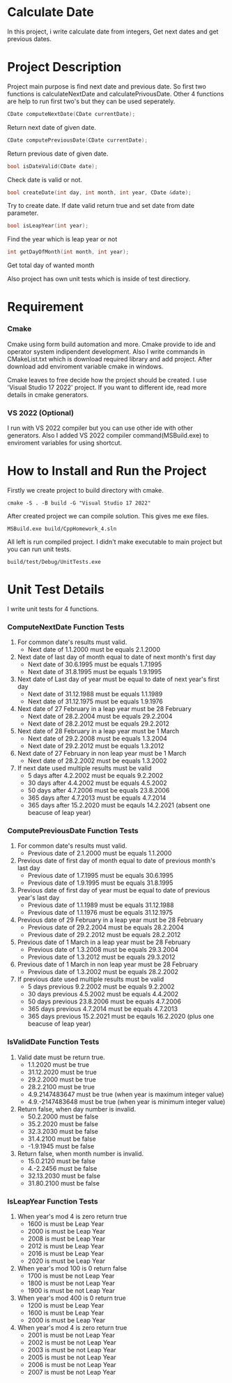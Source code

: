 # Calculate Date

In this project, i write calculate date from integers, Get next dates and get previous dates. 

# Project Description

Project main purpose is find next date and previous date. So first two functions is calculateNextDate and calculatePrivousDate. Other 4 functions are help to run first two's but they can be used seperately. 

```cpp
CDate computeNextDate(CDate currentDate);
```
Return next date of given date.

```cpp
CDate computePreviousDate(CDate currentDate);
```
Return previous date of given date.

```cpp
bool isDateValid(CDate date);
```
Check date is valid or not.

```cpp
bool createDate(int day, int month, int year, CDate &date);
```
Try to create date. If date valid return true and set date from date parameter.

```cpp
bool isLeapYear(int year);
```
Find the year which is leap year or not

```cpp
int getDayOfMonth(int month, int year);
```
Get total day of wanted month

Also project has own unit tests which is inside of test directiory.

# Requirement

### Cmake 

Cmake using form build automation and more. Cmake provide to ide and operator system indipendent development. Also I write commands in CMakeList.txt which is download required library and add project. After download add enviroment variable cmake in windows.

Cmake leaves to free decide how the project should be created. I use 'Visual Studio 17 2022' project. If you want to different ide, read more details in cmake generators.

### VS 2022 (Optional)
I run with VS 2022 compiler but you can use other ide with other generators. Also I added VS 2022 compiler command(MSBuild.exe) to enviroment variables for using shortcut.

# How to Install and Run the Project

Firstly we create project to build directory with cmake.
```
cmake -S . -B build -G "Visual Studio 17 2022"
```

After created project we can compile solution. This gives me exe files.
```
MSBuild.exe build/CppHomework_4.sln
```

All left is run compiled project. I didn't make executable to main project but you can run unit tests.
```
build/test/Debug/UnitTests.exe 
```

# Unit Test Details

I write unit tests for 4 functions.

### ComputeNextDate Function Tests
1. For common date's results must valid.
    - Next date of 1.1.2000 must be equals 2.1.2000
2. Next date of last day of month equal to date of next month's first day
    - Next date of 30.6.1995 must be equals 1.7.1995
    - Next date of 31.8.1995 must be equals 1.9.1995
3. Next date of Last day of year must be equal to date of next year's first day
    - Next date of 31.12.1988 must be equals 1.1.1989
    - Next date of 31.12.1975 must be equals 1.9.1976
4. Next date of 27 February in a leap year must be 28 February
    - Next date of 28.2.2004 must be equals 29.2.2004
    - Next date of 28.2.2012 must be equals 29.2.2012
5. Next date of 28 February in a leap year must be 1 March
    - Next date of 29.2.2008 must be equals 1.3.2004
    - Next date of 29.2.2012 must be equals 1.3.2012
6. Next date of 27 February in non leap year must be 1 March
    - Next date of 28.2.2002 must be equals 1.3.2002
7. If next date used multiple results must be valid
    - 5 days after 4.2.2002 must be equals 9.2.2002
    - 30 days after 4.4.2002 must be equals 4.5.2002
    - 50 days after 4.7.2006 must be equals 23.8.2006
    - 365 days after 4.7.2013 must be equals 4.7.2014
    - 365 days after 15.2.2020 must be eqauls 14.2.2021 (absent one beacuse of leap year)

### ComputePreviousDate Function Tests
1. For common date's results must valid.
    - Previous date of 2.1.2000 must be equals 1.1.2000
2. Previous date of first day of month equal to date of previous month's last day
    - Previous date of 1.7.1995 must be equals 30.6.1995
    - Previous date of 1.9.1995 must be equals 31.8.1995
3. Previous date of first day of year must be equal to date of previous year's last day
    - Previous date of 1.1.1989 must be equals 31.12.1988
    - Previous date of 1.1.1976 must be equals 31.12.1975
4. Previous date of 29 February in a leap year must be 28 February
    - Previous date of 29.2.2004 must be equals 28.2.2004
    - Previous date of 29.2.2012 must be equals 28.2.2012
5. Previous date of 1 March in a leap year must be 28 February
    - Previous date of 1.3.2008 must be equals 29.3.2004
    - Previous date of 1.3.2012 must be equals 29.3.2012
6. Previous date of 1 March in non leap year must be 28 February
    - Previous date of 1.3.2002 must be equals 28.2.2002
7. If previous date used multiple results must be valid
    - 5 days previous 9.2.2002 must be equals 9.2.2002
    - 30 days previous 4.5.2002 must be equals 4.4.2002
    - 50 days previous 23.8.2006 must be equals 4.7.2006
    - 365 days previous 4.7.2014 must be equals 4.7.2013
    - 365 days previous 15.2.2021 must be eqauls 16.2.2020 (plus one beacuse of leap year)

### IsValidDate Function Tests
1. Valid date must be return true.
    - 1.1.2020 must be true
    - 31.12.2020 must be true
    - 29.2.2000 must be true
    - 28.2.2100 must be true
    - 4.9.2147483647 must be true (when year is maximum integer value)
    - 4.9.-2147483648 must be true (when year is minimum integer value)
2. Return false, when day number is invalid.
    - 50.2.2000 must be false
    - 35.2.2020 must be false
    - 32.3.2030 must be false
    - 31.4.2100 must be false
    - -1.9.1945 must be false
3. Return false, when month number is invalid.
    - 15.0.2120 must be false
    - 4.-2.2456 must be false
    - 32.13.2030 must be false
    - 31.80.2100 must be false
### IsLeapYear Function Tests
1. When year's mod 4 is zero return true
    - 1600 is must be Leap Year
    - 2000 is must be Leap Year
    - 2008 is must be Leap Year
    - 2012 is must be Leap Year
    - 2016 is must be Leap Year
    - 2020 is must be Leap Year
2. When year's mod 100 is 0 return false
    - 1700 is must be not Leap Year
    - 1800 is must be not Leap Year
    - 1900 is must be not Leap Year
3. When year's mod 400 is 0 return true
    - 1200 is must be Leap Year
    - 1600 is must be Leap Year
    - 2000 is must be Leap Year
4. When year's mod 4 is zero return true
    - 2001 is must be not Leap Year
    - 2002 is must be not Leap Year
    - 2003 is must be not Leap Year
    - 2005 is must be not Leap Year
    - 2006 is must be not Leap Year
    - 2007 is must be not Leap Year